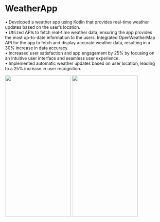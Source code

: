 # WeatherApp
•	Developed a weather app using Kotlin that provides real-time weather updates based on the user’s location.
<br>•	Utilized APIs to fetch real-time weather data, ensuring the app provides the most up-to-date information to the users. Integrated OpenWeatherMap API for the app to fetch and display accurate weather data, resulting in a 30% increase in data accuracy.
<br>•	Increased user satisfaction and app engagement by 25% by focusing on an intuitive user interface and seamless user experience.
<br>•	Implemented automatic weather updates based on user location, leading to a 25% increase in user recognition.


<img src ="https://user-images.githubusercontent.com/90960084/135219201-24888b2c-e430-408f-bb72-7112c5f7ad7c.png" width="216" height="465" />                                          <img src ="https://user-images.githubusercontent.com/90960084/134806009-0aadde1e-40c5-4cc9-853a-c8cb2bdbe1db.png" width="216" height="465" />
